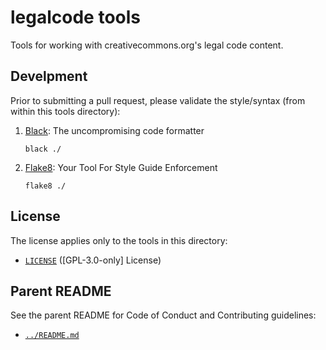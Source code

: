 # legalcode tools

Tools for working with creativecommons.org's legal code content.


## Develpment

Prior to submitting a pull request, please validate the style/syntax (from
within this tools directory):
1. [Black](https://black.readthedocs.io/en/stable/): The uncompromising code
   formatter
    ```shell
    black ./
    ```
2. [Flake8](http://flake8.pycqa.org/en/latest/): Your Tool For Style Guide
   Enforcement
    ```shell
    flake8 ./
    ```


## License

The license applies only to the tools in this directory:
-   [`LICENSE`](LICENSE) ([GPL-3.0-only] License)

[gplv3]: https://opensource.org/licenses/GPL-3.0 "GNU General Public License version 3 | Open Source Initiative"


## Parent README

See the parent README for Code of Conduct and Contributing guidelines:
- [`../README.md`](../README.md)
